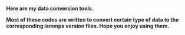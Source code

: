 **Here are my data conversion tools.**

**Most of these codes are written to convert certain type of data to the corresponding lammps version files. Hope you enjoy using them.**
